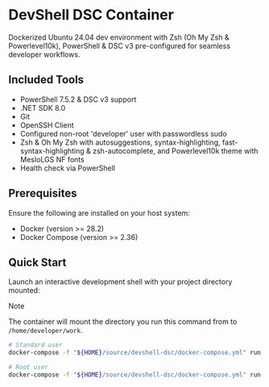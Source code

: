 # DevShell DSC Container

Dockerized Ubuntu 24.04 dev environment with Zsh (Oh My Zsh & Powerlevel10k), PowerShell & DSC v3 pre-configured for seamless developer workflows.

## Included Tools

- PowerShell 7.5.2 & DSC v3 support
- .NET SDK 8.0
- Git
- OpenSSH Client
- Configured non-root 'developer' user with passwordless sudo
- Zsh & Oh My Zsh with autosuggestions, syntax-highlighting, fast-syntax-highlighting & zsh-autocomplete, and Powerlevel10k theme with MesloLGS NF fonts
- Health check via PowerShell

## Prerequisites

Ensure the following are installed on your host system:

- Docker (version >= 28.2)
- Docker Compose (version >= 2.36)

## Quick Start

Launch an interactive development shell with your project directory mounted:

>[!NOTE]
>The container will mount the directory you run this command from to `/home/developer/work`.

```bash
# Standard user
docker-compose -f "${HOME}/source/devshell-dsc/docker-compose.yml" run --rm dev

# Root user
docker-compose -f "${HOME}/source/devshell-dsc/docker-compose.yml" run --rm --user root dev
```
